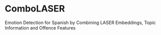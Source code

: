 # ComboLASER
Emotion Detection for Spanish by Combining LASER Embeddings, Topic Information and Offence Features
